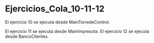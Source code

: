 # Ejercicios_Cola_10-11-12
  El ejercicio 10 se ejecuta desde MainTorredeControl. 
  
El ejercicio 11 se ejecuta desde MainImpresota.
  El ejercicio 12 se ejecuta desde BancoClientes.
